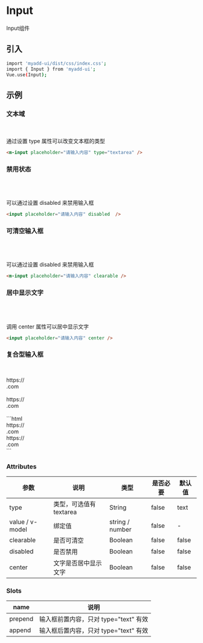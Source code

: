 # Input
Input组件

## 引入
```bash
import 'myadd-ui/dist/css/index.css';
import { Input } from 'myadd-ui';
Vue.use(Input);
```

## 示例
### 文本域
<br /><m-input placeholder="请输入内容" type="textarea" /><br />
通过设置 type 属性可以改变文本框的类型
```html
<m-input placeholder="请输入内容" type="textarea" />
```

### 禁用状态
<br /><m-input placeholder="请输入内容" disabled  /><br />
<br />可以通过设置 disabled 来禁用输入框
```html
<input placeholder="请输入内容" disabled  />
```

### 可清空输入框
<br /><m-input placeholder="请输入姓名" :value="'请输入姓名'" clearable></m-input><br />
<br />可以通过设置 disabled 来禁用输入框
```html
<m-input placeholder="请输入内容" clearable />
```

### 居中显示文字
<br /><m-input placeholder="请输入内容" center /><br />
<br />调用 center 属性可以居中显示文字
```html
<input placeholder="请输入内容" center />
```

### 复合型输入框
<br /><m-input placeholder="请输入内容">
  <div slot="prepend">https://</div>
</m-input>
<div></div>
<m-input placeholder="请输入内容">
  <div slot="append">.com</div>
</m-input>
<div><br /></div>
<m-input placeholder="请输入内容">
  <div slot="prepend">https://</div>
  <div slot="append">.com</div>
</m-input><br />
```html
<m-input placeholder="请输入内容">
  <div slot="prepend">https://</div>
</m-input>

<m-input placeholder="请输入内容">
  <div slot="append">.com</div>
</m-input>

<m-input placeholder="请输入内容">
  <div slot="prepend">https://</div>
  <div slot="append">.com</div>
</m-input>
```


### Attributes
| 参数 | 说明 | 类型 | 是否必要 | 默认值 |
| ---- | ---- | ---- | -------- | ------ |
| type | 类型，可选值有 textarea | String | false | text |
| value / v-model | 绑定值 | string / number | false | - |
| clearable | 是否可清空 | Boolean | false | false |
| disabled | 是否禁用 | Boolean | false | false |
| center | 文字是否居中显示文字 | Boolean | false | false |

### Slots
| name | 说明 |
| ---- | ---- |
| prepend | 输入框前置内容，只对 type="text" 有效 |
| append | 输入框后置内容，只对 type="text" 有效 |